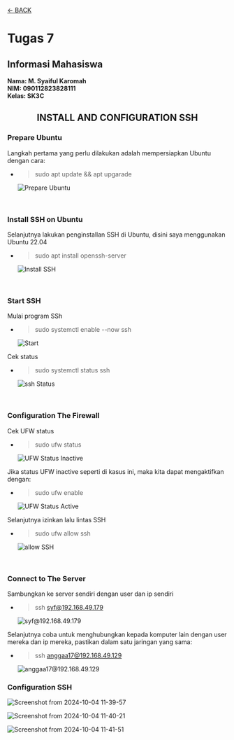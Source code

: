 [←    BACK](https://github.com/SyaifulKaromah/Tugas-Sistem-Operasi-/blob/main/README.md)

# Tugas 7
## Informasi Mahasiswa
**Nama: M. Syaiful Karomah**\
**NIM: 090112823828111**\
**Kelas: SK3C**
<br>
<div align="Center">
  
## INSTALL AND CONFIGURATION SSH

</div>

### Prepare Ubuntu
Langkah pertama yang perlu dilakukan adalah mempersiapkan Ubuntu dengan cara:
  - > sudo apt update && apt upgarade

    ![Prepare Ubuntu](https://github.com/user-attachments/assets/56e1da06-23ea-4b97-a514-763fddd0223e)

<br>

### Install SSH on Ubuntu
Selanjutnya lakukan penginstallan SSH di Ubuntu, disini saya menggunakan Ubuntu 22.04 
  - > sudo apt install openssh-server

    ![Install SSH](https://github.com/user-attachments/assets/a5f0e693-fc2c-4401-898c-c0d284bbf146)

<br>

### Start SSH
Mulai program SSh
  - > sudo systemctl enable --now ssh

    ![Start](https://github.com/user-attachments/assets/45dc9bc5-ebbe-4ceb-a33c-029c36aa2771)

Cek status
  - > sudo systemctl status ssh
    
    ![ssh Status](https://github.com/user-attachments/assets/f783c950-0daa-4e4b-8e82-25b5c2931cf0)

<br>

### Configuration The Firewall
Cek UFW status
  - > sudo ufw status

    ![UFW Status Inactive](https://github.com/user-attachments/assets/1882b74b-3d6a-4e97-8d76-3bf5942f6b94)

Jika status UFW inactive seperti di kasus ini, maka kita dapat mengaktifkan dengan:
  - > sudo ufw enable
     
    ![UFW Status Active](https://github.com/user-attachments/assets/719657d3-9de9-4bdc-82a4-8274c1a2b053)

Selanjutnya izinkan lalu lintas SSH
  - > sudo ufw allow ssh
    
    ![allow SSH](https://github.com/user-attachments/assets/bda85d68-861a-4ec9-8b8f-083156db4085)

<br>

### Connect to The Server
Sambungkan ke server sendiri dengan user dan ip sendiri
  - > ssh syf@192.168.49.179

    ![syf@192.168.49.179](https://github.com/user-attachments/assets/a35538df-635e-4129-9549-7867c22fc10a)


Selanjutnya coba untuk menghubungkan kepada komputer lain dengan user mereka dan ip mereka, pastikan dalam satu jaringan yang sama:
  - > ssh anggaa17@192.168.49.129

    ![anggaa17@192.168.49.129](https://github.com/user-attachments/assets/05e44535-099c-4856-85cc-f1f7bde19c23)

### Configuration SSH
![Screenshot from 2024-10-04 11-39-57](https://github.com/user-attachments/assets/3832a27c-319e-4948-870f-828a519d1759)

![Screenshot from 2024-10-04 11-40-21](https://github.com/user-attachments/assets/162d6160-72b2-4b34-9010-bb7a6415b3a2)

![Screenshot from 2024-10-04 11-41-51](https://github.com/user-attachments/assets/48bda3e9-ace9-451c-ae32-768483677345)
